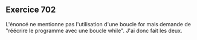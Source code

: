 ## Exercice 702

L'énoncé ne mentionne pas l'utilisation d'une boucle for mais demande de "réécrire le programme avec une boucle while". J'ai donc fait les deux.